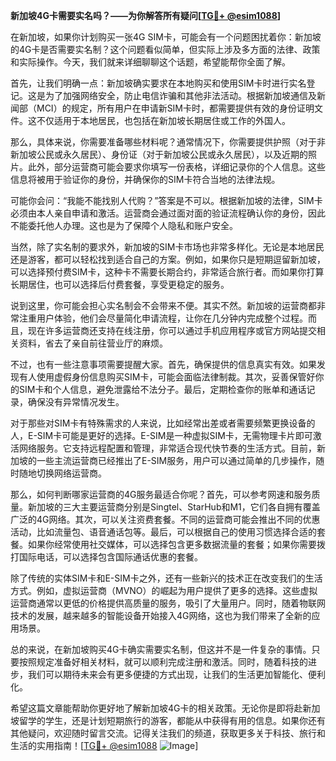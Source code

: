 **新加坡4G卡需要实名吗？——为你解答所有疑问[[TG💪+ @esim1088](https://t.me/s/esim1088)]**

在新加坡，如果你计划购买一张4G SIM卡，可能会有一个问题困扰着你：新加坡的4G卡是否需要实名制？这个问题看似简单，但实际上涉及多方面的法律、政策和实际操作。今天，我们就来详细聊聊这个话题，希望能帮你全面了解。

首先，让我们明确一点：新加坡确实要求在本地购买和使用SIM卡时进行实名登记。这是为了加强网络安全，防止电信诈骗和其他非法活动。根据新加坡通信及新闻部（MCI）的规定，所有用户在申请新SIM卡时，都需要提供有效的身份证明文件。这不仅适用于本地居民，也包括在新加坡长期居住或工作的外国人。

那么，具体来说，你需要准备哪些材料呢？通常情况下，你需要提供护照（对于非新加坡公民或永久居民）、身份证（对于新加坡公民或永久居民），以及近期的照片。此外，部分运营商可能会要求你填写一份表格，详细记录你的个人信息。这些信息将被用于验证你的身份，并确保你的SIM卡符合当地的法律法规。

可能你会问：“我能不能找别人代购？”答案是不可以。根据新加坡的法律，SIM卡必须由本人亲自申请和激活。运营商会通过面对面的验证流程确认你的身份，因此不能委托他人办理。这也是为了保障个人隐私和账户安全。

当然，除了实名制的要求外，新加坡的SIM卡市场也非常多样化。无论是本地居民还是游客，都可以轻松找到适合自己的方案。例如，如果你只是短期逗留新加坡，可以选择预付费SIM卡，这种卡不需要长期合约，非常适合旅行者。而如果你打算长期居住，也可以选择后付费套餐，享受更稳定的服务。

说到这里，你可能会担心实名制会不会带来不便。其实不然。新加坡的运营商都非常注重用户体验，他们会尽量简化申请流程，让你在几分钟内完成整个过程。而且，现在许多运营商还支持在线注册，你可以通过手机应用程序或官方网站提交相关资料，省去了亲自前往营业厅的麻烦。

不过，也有一些注意事项需要提醒大家。首先，确保提供的信息真实有效。如果发现有人使用虚假身份信息购买SIM卡，可能会面临法律制裁。其次，妥善保管好你的SIM卡和个人信息，避免泄露给不法分子。最后，定期检查你的账单和通话记录，确保没有异常情况发生。

对于那些对SIM卡有特殊需求的人来说，比如经常出差或者需要频繁更换设备的人，E-SIM卡可能是更好的选择。E-SIM是一种虚拟SIM卡，无需物理卡片即可激活网络服务。它支持远程配置和管理，非常适合现代快节奏的生活方式。目前，新加坡的一些主流运营商已经推出了E-SIM服务，用户可以通过简单的几步操作，随时随地切换网络运营商。

那么，如何判断哪家运营商的4G服务最适合你呢？首先，可以参考网速和服务质量。新加坡的三大主要运营商分别是Singtel、StarHub和M1，它们各自拥有覆盖广泛的4G网络。其次，可以关注资费套餐。不同的运营商可能会推出不同的优惠活动，比如流量包、语音通话包等。最后，可以根据自己的使用习惯选择合适的套餐。如果你经常使用社交媒体，可以选择包含更多数据流量的套餐；如果你需要拨打国际电话，可以选择包含国际通话优惠的套餐。

除了传统的实体SIM卡和E-SIM卡之外，还有一些新兴的技术正在改变我们的生活方式。例如，虚拟运营商（MVNO）的崛起为用户提供了更多的选择。这些虚拟运营商通常以更低的价格提供高质量的服务，吸引了大量用户。同时，随着物联网技术的发展，越来越多的智能设备开始接入4G网络，这也为我们带来了全新的应用场景。

总的来说，在新加坡购买4G卡确实需要实名制，但这并不是一件复杂的事情。只要按照规定准备好相关材料，就可以顺利完成注册和激活。同时，随着科技的进步，我们可以期待未来会有更多便捷的方式出现，让我们的生活更加智能化、便利化。

希望这篇文章能帮助你更好地了解新加坡4G卡的相关政策。无论你是即将赴新加坡留学的学生，还是计划短期旅行的游客，都能从中获得有用的信息。如果你还有其他疑问，欢迎随时留言交流。记得关注我们的频道，获取更多关于科技、旅行和生活的实用指南！[[TG💪+ @esim1088](https://t.me/s/esim1088) ![Image](https://i.postimg.cc/4NQfJmqS/Snipaste-2025-05-13-00-14-12.png)]